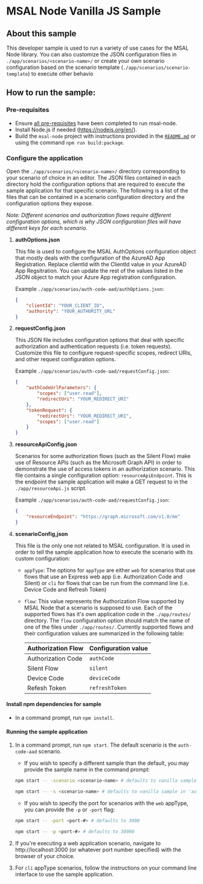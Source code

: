 # MSAL Node Vanilla JS Sample

## About this sample
This developer sample is used to run a variety of use cases for the MSAL Node library. You can also customize the JSON configuration files in `./app/scenarios/<scenario-name>/` or create your own scenario configuration based on the scenario template (`./app/scenarios/scenario-template`) to execute other behavio

## How to run the sample:

### Pre-requisites
- Ensure [all pre-requisites](../../../lib/msal-node/README.md#prerequisites) have been completed to run msal-node.
- Install Node.js if needed (https://nodejs.org/en/).
- Build the `msal-node` project with instructions provided in the [`README.md`](../../../lib/msal-node/README.md) or using the command `npm run build:package`.

### Configure the application
Open the `./app/scenarios/<scenario-name>/` directory corresponding to your scenario of choice in an editor. The JSON files contained in each directory hold the configuration options that are required to execute the sample application for that specific scenario. The following is a list of the files that can be contained in a scenario configuration directory and the configuration options they expose.

*Note: Different scenarios and authorization flows require different configuration options, which is why JSON configuration files will have different keys for each scenario.*


1. **authOptions.json**

    This file is used to configure the MSAL AuthOptions configuration object that mostly deals with the configuration of the AzureAD App Registration. Replace clientId with the ClientId value in your AzureAD App Regsitration. You can update the rest of the values listed in the JSON object to match your Azure App registration configuration.

    Example `./app/scenarios/auth-code-aad/authOptions.json`:

    ```json
    {
        "clientId": "YOUR_CLIENT_ID",
        "authority": "YOUR_AUTHORITY_URL"
    }
    ```

2. **requestConfig.json**

    This JSON file includes configuration options that deal with specific authorization and authentication requests (i.e. token requests). Customize this file to configure request-specific scopes, redirect URIs, and other request configuration options.

    Example `./app/scenarios/auth-code-aad/requestConfig.json`:

    ```json
    {
        "authCodeUrlParameters": {
            "scopes": ["user.read"],
            "redirectUri": "YOUR_REDIRECT_URI"
        },
        "tokenRequest": {
            "redirectUri": "YOUR_REDIRECT_URI",
            "scopes": ["user.read"]
        }
    }
    ```

3. **resourceApiConfig.json**

    Scenarios for some authorization flows (such as the Silent Flow) make use of Resource APIs (such as the Microsoft Graph API) in order to demonstrate the use of access tokens in an authorization scenario. This file contains a single configuration option: `resourceApiEndpoint`. This is the endpoint the sample application will make a GET request to in the `./app/resourceApi.js` script.

    Example `./app/scenarios/auth-code-aad/requestConfig.json`:

    ```json
    {
        "resourceEndpoint": "https://graph.microsoft.com/v1.0/me"
    }
    ```

4. **scenarioConfig,json**

    This file is the only one not related to MSAL configuration. It is used in order to tell the sample application how to execute the scenario with its custom configuration:

    - `appType`: The options for `appType` are either `web` for scenarios that use flows that use an Express web app (i.e. Authorization Code and Silent) or `cli` for flows that can be run from the command line (i.e. Device Code and Refresh Token)

    - `flow`: This value represents the Authorization Flow supported by MSAL Node that a scenario is supposed to use. Each of the supported flows has it's own application code in the `./app/routes/` directory. The `flow` configuration option should match the name of one of the files under `./app/routes/`. Currently supported flows and their configuration values are summarized in the following table:
    

        | Authorization Flow | Configuration value |
        | ------------------ | ------------------- |
        | Authorization Code |     `authCode`      |
        | Silent Flow        |      `silent`       |
        | Device Code        |    `deviceCode`     |
        | Refesh Token       |   `refreshToken`    |

#### Install npm dependencies for sample
- In a command prompt, run `npm install`.

#### Running the sample application
1. In a command prompt, run `npm start`. The default scenario is the `auth-code-aad` scenario.
    - If you wish to specify a different sample than the default, you may provide the sample name in the command prompt:
    ```bash
    npm start -- -scenario <scenario-name> # defaults to vanilla sample in `auth-code-aad` folder
    ```

    ```bash
    npm start -- -s <scenario-name> # defaults to vanilla sample in 'auth-code-aad' folder
    ```

    - If you wish to specify the port for scenarios with the `web` appType, you can provide the `-p` or `-port` flag:
    ```bash
    npm start -- -port <port-#> # defaults to 3000
    ```

    ```bash
    npm start -- -p <port-#> # defaults to 30000
    ```

2. If you're executing a web application scenario, navigate to http://localhost:3000 (or whatever port number specified) with the browser of your choice.

3. For `cli` appType scenarios, follow the instructions on your command line interface to use the sample application.
